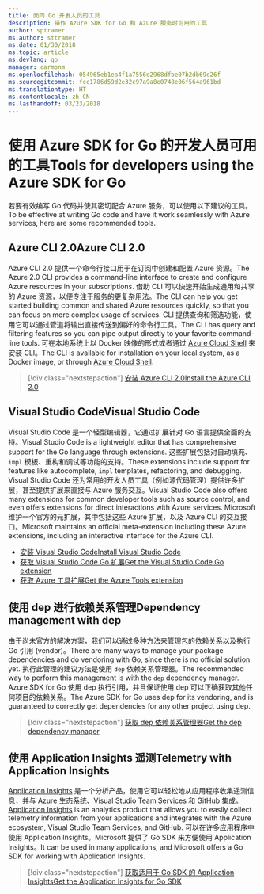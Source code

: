 ```yaml
---
title: 面向 Go 开发人员的工具
description: 操作 Azure SDK for Go 和 Azure 服务时可用的工具
author: sptramer
ms.author: sttramer
ms.date: 01/30/2018
ms.topic: article
ms.devlang: go
manager: carmonm
ms.openlocfilehash: 054965eb1ea4f1a7556e2968dfbe07b2db69d26f
ms.sourcegitcommit: fcc1786d59d2e32c97a9a8e0748e06f564a961bd
ms.translationtype: HT
ms.contentlocale: zh-CN
ms.lasthandoff: 03/23/2018
---
```

# <a name="tools-for-developers-using-the-azure-sdk-for-go"></a><span data-ttu-id="88d99-103">使用 Azure SDK for Go 的开发人员可用的工具</span><span class="sxs-lookup"><span data-stu-id="88d99-103">Tools for developers using the Azure SDK for Go</span></span>

<span data-ttu-id="88d99-104">若要有效编写 Go 代码并使其密切配合 Azure 服务，可以使用以下建议的工具。</span><span class="sxs-lookup"><span data-stu-id="88d99-104">To be effective at writing Go code and have it work seamlessly with Azure services, here are some recommended tools.</span></span>

## <a name="azure-cli-20"></a><span data-ttu-id="88d99-105">Azure CLI 2.0</span><span class="sxs-lookup"><span data-stu-id="88d99-105">Azure CLI 2.0</span></span>

<span data-ttu-id="88d99-106">Azure CLI 2.0 提供一个命令行接口用于在订阅中创建和配置 Azure 资源。</span><span class="sxs-lookup"><span data-stu-id="88d99-106">The Azure 2.0 CLI provides a command-line interface to create and configure Azure resources in your subscriptions.</span></span> <span data-ttu-id="88d99-107">借助 CLI 可以快速开始生成通用和共享的 Azure 资源，以便专注于服务的更复杂用法。</span><span class="sxs-lookup"><span data-stu-id="88d99-107">The CLI can help you get started building common and shared Azure resources quickly, so that you can focus on more complex usage of services.</span></span> <span data-ttu-id="88d99-108">CLI 提供查询和筛选功能，使用它可以通过管道将输出直接传送到偏好的命令行工具。</span><span class="sxs-lookup"><span data-stu-id="88d99-108">The CLI has query and filtering features so you can pipe output directly to your favorite command-line tools.</span></span> <span data-ttu-id="88d99-109">可在本地系统上以 Docker 映像的形式或者通过 [Azure Cloud Shell](https://docs.microsoft.com/en-us/azure/cloud-shell/overview) 来安装 CLI。</span><span class="sxs-lookup"><span data-stu-id="88d99-109">The CLI is available for installation on your local system, as a Docker image, or through [Azure Cloud Shell](https://docs.microsoft.com/en-us/azure/cloud-shell/overview).</span></span>

> [!div class="nextstepaction"]
> [<span data-ttu-id="88d99-110">安装 Azure CLI 2.0</span><span class="sxs-lookup"><span data-stu-id="88d99-110">Install the Azure CLI 2.0</span></span>](/cli/azure/install-azure-cli)

## <a name="visual-studio-code"></a><span data-ttu-id="88d99-111">Visual Studio Code</span><span class="sxs-lookup"><span data-stu-id="88d99-111">Visual Studio Code</span></span>

<span data-ttu-id="88d99-112">Visual Studio Code 是一个轻型编辑器，它通过扩展针对 Go 语言提供全面的支持。</span><span class="sxs-lookup"><span data-stu-id="88d99-112">Visual Studio Code is a lightweight editor that has comprehensive support for the Go language through extensions.</span></span> <span data-ttu-id="88d99-113">这些扩展包括对自动填充、`impl` 模板、重构和调试等功能的支持。</span><span class="sxs-lookup"><span data-stu-id="88d99-113">These extensions include support for features like autocomplete, `impl` templates, refactoring, and debugging.</span></span> <span data-ttu-id="88d99-114">Visual Studio Code 还为常用的开发人员工具（例如源代码管理）提供许多扩展，甚至提供扩展来直接与 Azure 服务交互。</span><span class="sxs-lookup"><span data-stu-id="88d99-114">Visual Studio Code also offers many extensions for common developer tools such as source control, and even offers extensions for direct interactions with Azure services.</span></span> <span data-ttu-id="88d99-115">Microsoft 维护一个官方的元扩展，其中包括这些 Azure 扩展，以及 Azure CLI 的交互接口。</span><span class="sxs-lookup"><span data-stu-id="88d99-115">Microsoft maintains an official meta-extension including these Azure extensions, including an interactive interface for the Azure CLI.</span></span>

* [<span data-ttu-id="88d99-116">安装 Visual Studio Code</span><span class="sxs-lookup"><span data-stu-id="88d99-116">Install Visual Studio Code</span></span>](https://code.visualstudio.com/Download)
* [<span data-ttu-id="88d99-117">获取 Visual Studio Code Go 扩展</span><span class="sxs-lookup"><span data-stu-id="88d99-117">Get the Visual Studio Code Go extension</span></span>](https://code.visualstudio.com/docs/languages/go)
* [<span data-ttu-id="88d99-118">获取 Azure 工具扩展</span><span class="sxs-lookup"><span data-stu-id="88d99-118">Get the Azure Tools extension</span></span>](https://marketplace.visualstudio.com/items?itemName=ms-vscode.vscode-azureextensionpack)

## <a name="dependency-management-with-dep"></a><span data-ttu-id="88d99-119">使用 dep 进行依赖关系管理</span><span class="sxs-lookup"><span data-stu-id="88d99-119">Dependency management with dep</span></span>

<span data-ttu-id="88d99-120">由于尚未官方的解决方案，我们可以通过多种方法来管理包的依赖关系以及执行 Go 引用 (vendor)。</span><span class="sxs-lookup"><span data-stu-id="88d99-120">There are many ways to manage your package dependencies and do vendoring with Go, since there is no official solution yet.</span></span> <span data-ttu-id="88d99-121">执行此管理的建议方法是使用 `dep` 依赖关系管理器。</span><span class="sxs-lookup"><span data-stu-id="88d99-121">The recommended way to perform this management is with the `dep` dependency manager.</span></span> <span data-ttu-id="88d99-122">Azure SDK for Go 使用 dep 执行引用，并且保证使用 dep 可以正确获取其他任何项目的依赖关系。</span><span class="sxs-lookup"><span data-stu-id="88d99-122">The Azure SDK for Go uses dep for its vendoring, and is guaranteed to correctly get dependencies for any other project using dep.</span></span>

> [!div class="nextstepaction"]
> [<span data-ttu-id="88d99-123">获取 dep 依赖关系管理器</span><span class="sxs-lookup"><span data-stu-id="88d99-123">Get the dep dependency manager</span></span>](https://github.com/tools/godep)

## <a name="telemetry-with-application-insights"></a><span data-ttu-id="88d99-124">使用 Application Insights 遥测</span><span class="sxs-lookup"><span data-stu-id="88d99-124">Telemetry with Application Insights</span></span>

<span data-ttu-id="88d99-125">[Application Insights](https://azure.microsoft.com/en-us/services/application-insights/) 是一个分析产品，使用它可以轻松地从应用程序收集遥测信息，并与 Azure 生态系统、Visual Studio Team Services 和 GitHub 集成。</span><span class="sxs-lookup"><span data-stu-id="88d99-125">[Application Insights](https://azure.microsoft.com/en-us/services/application-insights/) is an analytics product that allows you to easily collect telemetry information from your applications and integrates with the Azure ecosystem, Visual Studio Team Services, and GitHub.</span></span> <span data-ttu-id="88d99-126">可以在许多应用程序中使用 Application Insights。Microsoft 提供了 Go SDK 来方便使用 Application Insights。</span><span class="sxs-lookup"><span data-stu-id="88d99-126">It can be used in many applications, and Microsoft offers a Go SDK for working with Application Insights.</span></span>

> [!div class="nextstepaction"]
> [<span data-ttu-id="88d99-127">获取适用于 Go SDK 的 Application Insights</span><span class="sxs-lookup"><span data-stu-id="88d99-127">Get the Application Insights for Go SDK</span></span>](https://github.com/Microsoft/ApplicationInsights-Go) 
